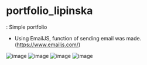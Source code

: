 # portfolio_lipinska
: Simple portfolio
- Using EmailJS, function of sending email was made.  
(https://www.emailjs.com/)

![image](https://user-images.githubusercontent.com/68472545/211420890-aca659ee-3db2-4d8e-af27-864767b34095.png)
![image](https://user-images.githubusercontent.com/68472545/211420990-c669389f-7336-4e23-b51e-d143ce940160.png)
![image](https://user-images.githubusercontent.com/68472545/211421042-a0fd9544-c67d-4f3c-804d-4de60d302617.png)
![image](https://user-images.githubusercontent.com/68472545/211421064-79042c26-57ea-4fe8-b0bf-abd9f39f3cdc.png)
